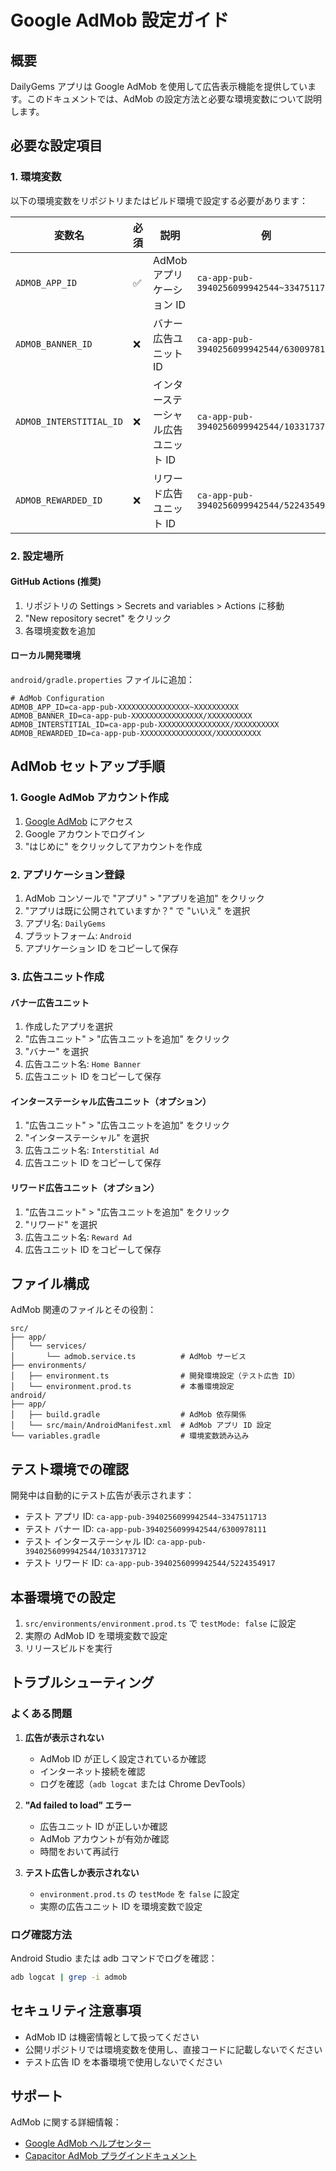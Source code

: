 # Google AdMob 設定ガイド

## 概要

DailyGems アプリは Google AdMob を使用して広告表示機能を提供しています。このドキュメントでは、AdMob の設定方法と必要な環境変数について説明します。

## 必要な設定項目

### 1. 環境変数

以下の環境変数をリポジトリまたはビルド環境で設定する必要があります：

| 変数名 | 必須 | 説明 | 例 |
|--------|------|------|-----|
| `ADMOB_APP_ID` | ✅ | AdMob アプリケーション ID | `ca-app-pub-3940256099942544~3347511713` |
| `ADMOB_BANNER_ID` | ❌ | バナー広告ユニット ID | `ca-app-pub-3940256099942544/6300978111` |
| `ADMOB_INTERSTITIAL_ID` | ❌ | インターステーシャル広告ユニット ID | `ca-app-pub-3940256099942544/1033173712` |
| `ADMOB_REWARDED_ID` | ❌ | リワード広告ユニット ID | `ca-app-pub-3940256099942544/5224354917` |

### 2. 設定場所

#### GitHub Actions (推奨)

1. リポジトリの Settings > Secrets and variables > Actions に移動
2. "New repository secret" をクリック
3. 各環境変数を追加

#### ローカル開発環境

`android/gradle.properties` ファイルに追加：

```properties
# AdMob Configuration
ADMOB_APP_ID=ca-app-pub-XXXXXXXXXXXXXXXX~XXXXXXXXXX
ADMOB_BANNER_ID=ca-app-pub-XXXXXXXXXXXXXXXX/XXXXXXXXXX
ADMOB_INTERSTITIAL_ID=ca-app-pub-XXXXXXXXXXXXXXXX/XXXXXXXXXX
ADMOB_REWARDED_ID=ca-app-pub-XXXXXXXXXXXXXXXX/XXXXXXXXXX
```

## AdMob セットアップ手順

### 1. Google AdMob アカウント作成

1. [Google AdMob](https://admob.google.com/) にアクセス
2. Google アカウントでログイン
3. "はじめに" をクリックしてアカウントを作成

### 2. アプリケーション登録

1. AdMob コンソールで "アプリ" > "アプリを追加" をクリック
2. "アプリは既に公開されていますか？" で "いいえ" を選択
3. アプリ名: `DailyGems`
4. プラットフォーム: `Android`
5. アプリケーション ID をコピーして保存

### 3. 広告ユニット作成

#### バナー広告ユニット
1. 作成したアプリを選択
2. "広告ユニット" > "広告ユニットを追加" をクリック
3. "バナー" を選択
4. 広告ユニット名: `Home Banner`
5. 広告ユニット ID をコピーして保存

#### インターステーシャル広告ユニット（オプション）
1. "広告ユニット" > "広告ユニットを追加" をクリック
2. "インターステーシャル" を選択
3. 広告ユニット名: `Interstitial Ad`
4. 広告ユニット ID をコピーして保存

#### リワード広告ユニット（オプション）
1. "広告ユニット" > "広告ユニットを追加" をクリック
2. "リワード" を選択
3. 広告ユニット名: `Reward Ad`
4. 広告ユニット ID をコピーして保存

## ファイル構成

AdMob 関連のファイルとその役割：

```
src/
├── app/
│   └── services/
│       └── admob.service.ts          # AdMob サービス
├── environments/
│   ├── environment.ts                # 開発環境設定（テスト広告 ID）
│   └── environment.prod.ts           # 本番環境設定
android/
├── app/
│   ├── build.gradle                  # AdMob 依存関係
│   └── src/main/AndroidManifest.xml  # AdMob アプリ ID 設定
└── variables.gradle                  # 環境変数読み込み
```

## テスト環境での確認

開発中は自動的にテスト広告が表示されます：

- テスト アプリ ID: `ca-app-pub-3940256099942544~3347511713`
- テスト バナー ID: `ca-app-pub-3940256099942544/6300978111`
- テスト インターステーシャル ID: `ca-app-pub-3940256099942544/1033173712`
- テスト リワード ID: `ca-app-pub-3940256099942544/5224354917`

## 本番環境での設定

1. `src/environments/environment.prod.ts` で `testMode: false` に設定
2. 実際の AdMob ID を環境変数で設定
3. リリースビルドを実行

## トラブルシューティング

### よくある問題

1. **広告が表示されない**
   - AdMob ID が正しく設定されているか確認
   - インターネット接続を確認
   - ログを確認（`adb logcat` または Chrome DevTools）

2. **"Ad failed to load" エラー**
   - 広告ユニット ID が正しいか確認
   - AdMob アカウントが有効か確認
   - 時間をおいて再試行

3. **テスト広告しか表示されない**
   - `environment.prod.ts` の `testMode` を `false` に設定
   - 実際の広告ユニット ID を環境変数で設定

### ログ確認方法

Android Studio または adb コマンドでログを確認：

```bash
adb logcat | grep -i admob
```

## セキュリティ注意事項

- AdMob ID は機密情報として扱ってください
- 公開リポジトリでは環境変数を使用し、直接コードに記載しないでください
- テスト広告 ID を本番環境で使用しないでください

## サポート

AdMob に関する詳細情報：
- [Google AdMob ヘルプセンター](https://support.google.com/admob/)
- [Capacitor AdMob プラグインドキュメント](https://github.com/capacitor-community/admob)